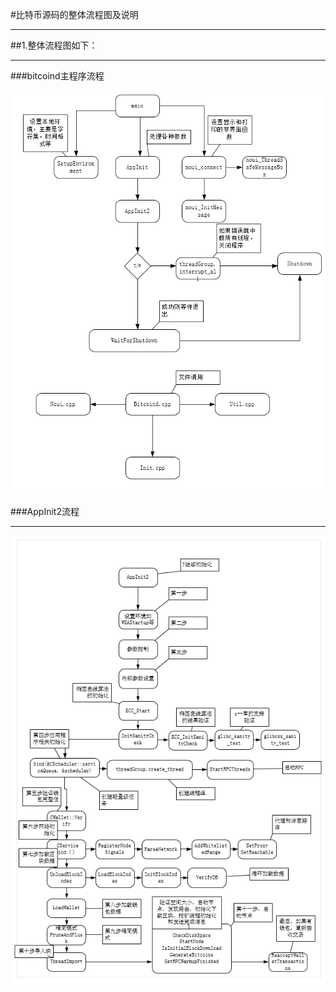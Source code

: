 #比特币源码的整体流程图及说明  

***
##1.整体流程图如下：  
***   
###bitcoind主程序流程  

![Appinit](img/init.png)    

###AppInit2流程   
***
![AppInit2](img/AppInit2.png)   
